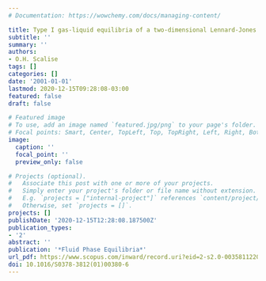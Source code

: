```yaml
---
# Documentation: https://wowchemy.com/docs/managing-content/

title: Type I gas-liquid equilibria of a two-dimensional Lennard-Jones binary mixture
subtitle: ''
summary: ''
authors:
- O.H. Scalise
tags: []
categories: []
date: '2001-01-01'
lastmod: 2020-12-15T09:28:08-03:00
featured: false
draft: false

# Featured image
# To use, add an image named `featured.jpg/png` to your page's folder.
# Focal points: Smart, Center, TopLeft, Top, TopRight, Left, Right, BottomLeft, Bottom, BottomRight.
image:
  caption: ''
  focal_point: ''
  preview_only: false

# Projects (optional).
#   Associate this post with one or more of your projects.
#   Simply enter your project's folder or file name without extension.
#   E.g. `projects = ["internal-project"]` references `content/project/deep-learning/index.md`.
#   Otherwise, set `projects = []`.
projects: []
publishDate: '2020-12-15T12:28:08.187500Z'
publication_types:
- '2'
abstract: ''
publication: '*Fluid Phase Equilibria*'
url_pdf: https://www.scopus.com/inward/record.uri?eid=2-s2.0-0035811220&doi=10.1016%2fS0378-3812%2801%2900380-6&partnerID=40&md5=737a1fcf5c549fd164f72f649058b9bd
doi: 10.1016/S0378-3812(01)00380-6
---
```

